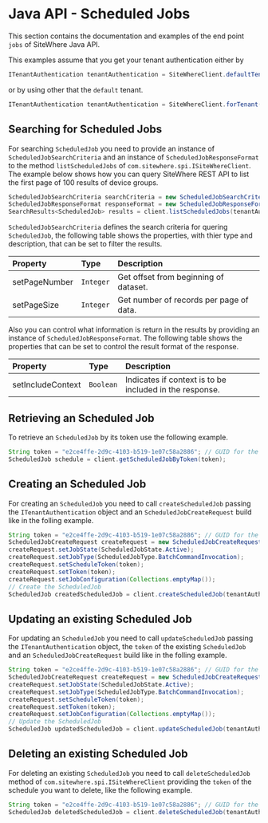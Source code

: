 # Java API - Scheduled Jobs

<Seo/>

This section contains the documentation and examples of the end point `jobs` of SiteWhere Java API.

This examples assume that you get your tenant authentication either by

```java
ITenantAuthentication tenantAuthentication = SiteWhereClient.defaultTenant();
```

or by using other that the `default` tenant.

```java
ITenantAuthentication tenantAuthentication = SiteWhereClient.forTenant("token", "auth");
```

## Searching for Scheduled Jobs

For searching `ScheduledJob` you need to provide an instance of `ScheduledJobSearchCriteria` and
an instance of `ScheduledJobResponseFormat` to the method `listScheduledJobs` of `com.sitewhere.spi.ISiteWhereClient`.
The example below shows how you can query SiteWhere REST API to list the first page of 100 results of device groups.

```java
ScheduledJobSearchCriteria searchCriteria = new ScheduledJobSearchCriteria(1, 100);
ScheduledJobResponseFormat responseFormat = new ScheduledJobResponseFormat();
SearchResults<ScheduledJob> results = client.listScheduledJobs(tenantAuthentication, searchCriteria, responseFormat);
```

`ScheduledJobSearchCriteria` defines the search criteria for quering `ScheduledJob`, the following table shows the properties, with
thier type and description, that can be set to filter the results.

| Property      | Type      | Description                             |
| :------------ | :-------- | :-------------------------------------- |
| setPageNumber | `Integer` | Get offset from beginning of dataset.   |
| setPageSize   | `Integer` | Get number of records per page of data. |

Also you can control what information is return in the results by providing an instance of `ScheduledJobResponseFormat`.
The following table shows the properties that can be set to control the result format of the response.

| Property          | Type      | Description                                             |
| :---------------- | :-------- | :------------------------------------------------------ |
| setIncludeContext | `Boolean` | Indicates if context is to be included in the response. |

## Retrieving an Scheduled Job

To retrieve an `ScheduledJob` by its token use the following example.

```java
String token = "e2ce4ffe-2d9c-4103-b519-1e07c58a2886"; // GUID for the ScheduledJob
ScheduledJob schedule = client.getScheduledJobByToken(token);
```

## Creating an Scheduled Job

For creating an `ScheduledJob` you need to call `createScheduledJob` passing the `ITenantAuthentication` object and an
`ScheduledJobCreateRequest` build like in the folling example.

```java
String token = "e2ce4ffe-2d9c-4103-b519-1e07c58a2886"; // GUID for the ScheduledJob
ScheduledJobCreateRequest createRequest = new ScheduledJobCreateRequest();
createRequest.setJobState(ScheduledJobState.Active);
createRequest.setJobType(ScheduledJobType.BatchCommandInvocation);
createRequest.setScheduleToken(token);
createRequest.setToken(token);
createRequest.setJobConfiguration(Collections.emptyMap());
// Create the ScheduledJob
ScheduledJob createdScheduledJob = client.createScheduledJob(tenantAuthentication, createRequest);
```

## Updating an existing Scheduled Job

For updating an `ScheduledJob` you need to call `updateScheduledJob` passing the `ITenantAuthentication` object,
the `token` of the existing `ScheduledJob` and an `ScheduledJobCreateRequest` build like in the folling example.

```java
String token = "e2ce4ffe-2d9c-4103-b519-1e07c58a2886"; // GUID for the ScheduledJob
ScheduledJobCreateRequest createRequest = new ScheduledJobCreateRequest();
createRequest.setJobState(ScheduledJobState.Active);
createRequest.setJobType(ScheduledJobType.BatchCommandInvocation);
createRequest.setScheduleToken(token);
createRequest.setToken(token);
createRequest.setJobConfiguration(Collections.emptyMap());
// Update the ScheduledJob
ScheduledJob updatedScheduledJob = client.updateScheduledJob(tenantAuthentication, token, updateRequest);
```

## Deleting an existing Scheduled Job

For deleting an existing `ScheduledJob` you need to call `deleteScheduledJob` method of `com.sitewhere.spi.ISiteWhereClient`
providing the `token` of the schedule you want to delete, like the following example.

```java
String token = "e2ce4ffe-2d9c-4103-b519-1e07c58a2886"; // GUID for the ScheduledJob
ScheduledJob deletedScheduledJob = client.deleteScheduledJob(tenantAuthentication, token);
```
